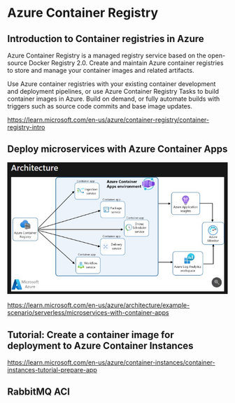 # Azure Container Registry

## Introduction to Container registries in Azure

Azure Container Registry is a managed registry service based on the open-source Docker Registry 2.0. Create and maintain Azure container registries to store and manage your container images and related artifacts.

Use Azure container registries with your existing container development and deployment pipelines, or use Azure Container Registry Tasks to build container images in Azure. Build on demand, or fully automate builds with triggers such as source code commits and base image updates.

https://learn.microsoft.com/en-us/azure/container-registry/container-registry-intro


## Deploy microservices with Azure Container Apps


![Azure resources](https://github.com/spawnmarvel/learning-docker/blob/main/images/registry.jpg)

https://learn.microsoft.com/en-us/azure/architecture/example-scenario/serverless/microservices-with-container-apps


## Tutorial: Create a container image for deployment to Azure Container Instances

https://learn.microsoft.com/en-us/azure/container-instances/container-instances-tutorial-prepare-app


## RabbitMQ ACI